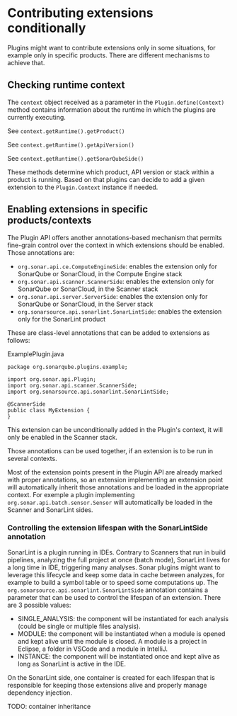 # Contributing extensions conditionally

Plugins might want to contribute extensions only in some situations, for example only in specific products. There are different mechanisms to achieve that.

## Checking runtime context

The `context` object received as a parameter in the `Plugin.define(Context)` method contains information about the runtime in which the plugins are currently executing.

See `context.getRuntime().getProduct()`

See `context.getRuntime().getApiVersion()`

See `context.getRuntime().getSonarQubeSide()`

These methods determine which product, API version or stack within a product is running.
Based on that plugins can decide to add a given extension to the `Plugin.Context` instance if needed.

## Enabling extensions in specific products/contexts

The Plugin API offers another annotations-based mechanism that permits fine-grain control over the context in which extensions should be enabled.
Those annotations are:
* `org.sonar.api.ce.ComputeEngineSide`: enables the extension only for SonarQube or SonarCloud, in the Compute Engine stack
* `org.sonar.api.scanner.ScannerSide`: enables the extension only for SonarQube or SonarCloud, in the Scanner stack
* `org.sonar.api.server.ServerSide`: enables the extension only for SonarQube or SonarCloud, in the Server stack
* `org.sonarsource.api.sonarlint.SonarLintSide`: enables the extension only for the SonarLint product

These are class-level annotations that can be added to extensions as follows:

ExamplePlugin.java
```
package org.sonarqube.plugins.example;

import org.sonar.api.Plugin;
import org.sonar.api.scanner.ScannerSide;
import org.sonarsource.api.sonarlint.SonarLintSide;

@ScannerSide
public class MyExtension {
}
```

This extension can be unconditionally added in the Plugin's context, it will only be enabled in the Scanner stack.

Those annotations can be used together, if an extension is to be run in several contexts.

Most of the extension points present in the Plugin API are already marked with proper annotations, so an extension implementing an extension point will automatically inherit those annotations and be loaded in the appropriate context. For exemple a plugin implementing `org.sonar.api.batch.sensor.Sensor` will automatically be loaded in the Scanner and SonarLint sides.

### Controlling the extension lifespan with the SonarLintSide annotation

SonarLint is a plugin running in IDEs. Contrary to Scanners that run in build pipelines, analyzing the full project at once (batch mode), SonarLint lives for a long time in IDE, triggering many analyses. 
Sonar plugins might want to leverage this lifecycle and keep some data in cache between analyzes, for example to build a symbol table or to speed some computations up.
The `org.sonarsource.api.sonarlint.SonarLintSide` annotation contains a parameter that can be used to control the lifespan of an extension. There are 3 possible values:

* SINGLE_ANALYSIS: the component will be instantiated for each analysis (could be single or multiple files analysis).
* MODULE: the component will be instantiated when a module is opened and kept alive until the module is closed. A module is a project in Eclipse, a folder in VSCode and a module in IntelliJ.
* INSTANCE: the component will be instantiated once and kept alive as long as SonarLint is active in the IDE.

On the SonarLint side, one container is created for each lifespan that is responsible for keeping those extensions alive and properly manage dependency injection.

TODO: container inheritance